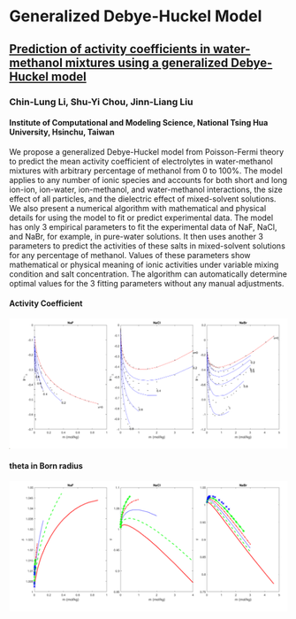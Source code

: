 # Generalized Debye-Huckel Model
## [Prediction of activity coefficients in water-methanol mixtures using a generalized Debye-Huckel model](https://arxiv.org/pdf/2209.01892.pdf)
### Chin-Lung Li, Shu-Yi Chou, Jinn-Liang Liu
#### Institute of Computational and Modeling Science, National Tsing Hua University, Hsinchu, Taiwan
We propose a generalized Debye-Huckel model from Poisson-Fermi theory to predict the mean activity coefficient of
electrolytes in water-methanol mixtures with arbitrary percentage of methanol from 0 to 100%. The model applies
to any number of ionic species and accounts for both short and long ion-ion, ion-water, ion-methanol, and water-methanol interactions, the size effect of all particles, and the dielectric effect of mixed-solvent solutions. We also
present a numerical algorithm with mathematical and physical details for using the model to fit or predict experimental
data. The model has only 3 empirical parameters to fit the experimental data of NaF, NaCl, and NaBr, for example,
in pure-water solutions. It then uses another 3 parameters to predict the activities of these salts in mixed-solvent
solutions for any percentage of methanol. Values of these parameters show mathematical or physical meaning of ionic
activities under variable mixing condition and salt concentration. The algorithm can automatically determine optimal
values for the 3 fitting parameters without any manual adjustments.

#### Activity Coefficient
![Activity Coefficient](fig2.png)

#### theta in Born radius
![theta in Born radius](fig3.png)

